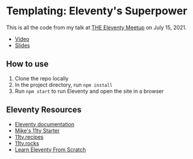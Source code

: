 # Templating: Eleventy's Superpower

This is all the code from my talk at [THE Eleventy Meetup](https://11tymeetup.dev/events/hello-world/) on July 15, 2021. 

- [Video](https://www.youtube.com/watch?v=rZyNBd1WgVM)
- [Slides](https://idol.pe/template-talk)

## How to use

1. Clone the repo locally
2. In the project directory, run `npm install`
3. Run `npm start` to run Eleventy and open the site in a browser

## Eleventy Resources

* [Eleventy documentation](https://11ty.dev)
* [Mike's 11ty Starter](https://github.com/peruvianidol/11ty-starter)
* [11ty.recipes](https://11ty.recipes)
* [11ty.rocks](https://11ty.rocks)
* [Learn Eleventy From Scratch](https://piccalil.li/course/learn-eleventy-from-scratch/)
